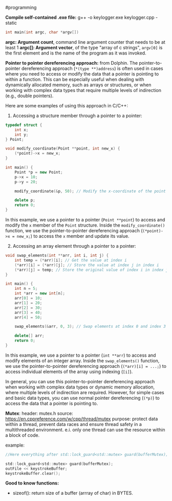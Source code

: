 #programming 

**Compile self-contained .exe file:**
g++ -o keylogger.exe keylogger.cpp -static

```c
int main(int argc, char *argv[]) 
```
**argc: Argument count**, command line argument counter that needs to be at least 1
**argc[]: Argument vector**, of the type "array of c strings", ``argv[0]`` is the first element and is the name of the program as it was invoked. 


**Pointer to pointer dereferencing approach:**  from Dolphin. 
The pointer-to-pointer dereferencing approach (`*(type **)address`) is often used in cases
where you need to access or modify the data that a pointer is pointing to within a
function. This can be especially useful when dealing with dynamically allocated memory,
such as arrays or structures, or when working with complex data types that require
multiple levels of indirection (e.g., double pointers).

Here are some examples of using this approach in C/C++:

1. Accessing a structure member through a pointer to a pointer:
```c++
typedef struct {
    int x;
    int y;
} Point;

void modify_coordinate(Point **point, int new_x) {
    (*point)->x = new_x;
}

int main() {
    Point *p = new Point;
    p->x = 10;
    p->y = 20;

    modify_coordinate(&p, 50); // Modify the x-coordinate of the point

    delete p;
    return 0;
}
```
In this example, we use a pointer to a pointer (`Point **point`) to access and modify the
`x` member of the `Point` structure. Inside the `modify_coordinate()` function, we use the
pointer-to-pointer dereferencing approach (`(*point)->x = new_x;`) to access the `x`
member and update its value.

2. Accessing an array element through a pointer to a pointer:
```c++
void swap_elements(int **arr, int i, int j) {
    int temp = (*arr)[i]; // Get the value at index i
    (*arr)[i] = (*arr)[j]; // Store the value at index j in index i
    (*arr)[j] = temp; // Store the original value of index i in index j
}

int main() {
    int n = 5;
    int *arr = new int[n];
    arr[0] = 10;
    arr[1] = 20;
    arr[2] = 30;
    arr[3] = 40;
    arr[4] = 50;

    swap_elements(&arr, 0, 3); // Swap elements at index 0 and index 3 in the array

    delete[] arr;
    return 0;
}
```
In this example, we use a pointer to a pointer (`int **arr`) to access and modify elements
of an integer array. Inside the `swap_elements()` function, we use the pointer-to-pointer
dereferencing approach (`(*arr)[i] = ...;`) to access individual elements of the array
using indexing (`[i]`).

In general, you can use this pointer-to-pointer dereferencing approach when working with
complex data types or dynamic memory allocation, where multiple levels of indirection are
required. However, for simple cases and basic data types, you can use normal pointer
dereferencing (`(*p)`) to access the data that a pointer is pointing to.

**Mutex**:
header: mutex.h
source: https://en.cppreference.com/w/cpp/thread/mutex 
purpose: protect data within a thread, prevent data races and ensure thread safety in a multithreaded environment. e.i. only one thread can use the resource within a block of code.   

example:  

```c
//Here everything after std::lock_guard<std::mutex> guard(bufferMutex); can only be accessed by the current thread. 

std::lock_guard<std::mutex> guard(bufferMutex);
outFile << keystrokeBuffer;
keystrokeBuffer.clear();
```


**Good to know functions:**
- sizeof(): return size of a buffer (arrray of char) in BYTES. 